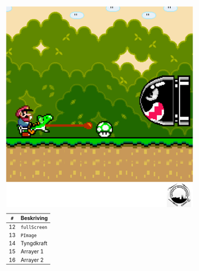 ![Bok 4](framsida_4.png)

`#`|Beskriving
---|------------
12 |`fullScreen`
13 |`PImage`
14 |Tyngdkraft
15 |Arrayer 1
16 |Arrayer 2
